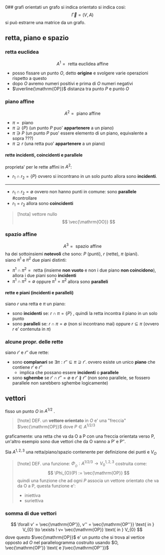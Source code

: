 0## grafi orientati
un grafo si indica orientato si indica cosi:
$$
\vec{ \Gamma } = (V,A)
$$
si può estrarre una matrice da un grafo.

## retta, piano e spazio
### retta euclidea
$$
A^1 = \text{ retta euclidea affine}
$$
* posso fissare un punto $O$, detto **origine** e svolgere varie operazioni rispetto a questo
* dopo $O$ avremo numeri positivi e prima di $O$ numeri negativi
* $\overline{\mathrm{OP}}$ distanza tra punto $P$ e punto $O$

### piano affine
$$
A^2 = \text{ piano affine}
$$
* $\pi = \text{ piano }$
* $\pi \supseteq \{ P \}$ (un punto $P$ puo' **appartenere** a un piano)
* $\pi \ni P$ (un punto $P$ puo' essere elemento di un piano, equivalente a sopra ???)
* $\pi \supseteq r$ (una retta puo' **appartenere** a un piano)

#### rette incidenti, coincidenti e parallele
proprieta' per le rette affini in $A^2$:
* $r_{1} \cap r_{2} = \{ P \}$ ovvero si incontrano in un solo punto allora sono **incidenti**.
---
* $r_{1} \cap r_{2} = \emptyset$ ovvero non hanno punti in comune: sono **parallele** #controllare 
* $r_{1} = r_{2}$ allora sono **coincidenti**

>[!nota] vettore nullo
>$$
>\vec{\mathrm{OO}}
>$$

### spazio affine
$$
A^3 = \text{ spazio affine}
$$
ha dei sottoinsiemi **notevoli** che sono: $P$ (punti), $r$ (rette), $\pi$ (piani).  
siano $\pi^1$ e $\pi^2$ due piani distinti: 
* $\pi^1 \cap \pi^2 = \text{ retta }$ (insieme **non vuoto** e non i due piano **non coincidono**), allora i due piani sono **incidenti** 
* $\pi^1 \cap \pi^2 = \emptyset$ oppure $\pi^1 = \pi^2$ allora sono **paralleli**

#### rette e piani (incidenti e paralleli)
siano $r$ una retta e $\pi$ un piano:
* sono **incidenti** se: $r \cap \pi = \{ P \}$ , quindi la retta incontra il piano in un solo punto
* sono **paralleli** se: $r \cap \pi = \emptyset$ (non si incontrano mai) oppure $r \subseteq \pi$ (ovvero $r$ e' contenuta in $\pi$)

### alcune propr. delle rette
siano $r' \text{ e } r''$ due rette:
* sono **complanari** se $\exists \pi: r'' \subseteq \pi \supseteq r'$. ovvero esiste un unico **piano** che contiene $r' \text{ e } r''$
	* implica che possano essere **incidenti** o **parallele**
* sono **sghembe** se $r' \cap r'' = \emptyset$ e $r' \nparallel r''$ (non sono parallele, se fossero parallele non sarebbero sghembe logicamente)

## vettori
fisso un punto $O$ in $A^{1/2}$ .  
>[!note] DEF.
>un **vettore orientato** in $O$ e' una "freccia" $\vec{\mathrm{OP}}$ dove $P \in A^{1/2/3}$

graficamente: una retta che va da $\mathrm{ O }  \text{ a } \mathrm{ P}$ con una freccia orientata verso $\mathrm{ P }$, un'altro esempio sono due vettori che da $\mathrm{O}$ vanno a $\mathrm{P'} \text{ e } \mathrm{P''}$. 

Sia $A^{1,2,3}$ una retta/piano/spazio contenente per definizione dei punti e $V_{O}$

> [!note] DEF.
> una funzione: $\Phi_{_{O}}: A^{1/2/3} \to V_{0}^{1,2,3}$ costruita come:
> $$
> \Phi_{O}(P) := \vec{\mathrm{OP}}
> $$
> quindi una funzione che ad ogni $P$ associa un vettore orientato che va da $\mathrm{O} \text{ a } \mathrm{ P}$, questa funzione e':
> - iniettiva
> - suriettiva

### somma di due vettori
$$
\forall v' = \vec{\mathrm{OP'}}, v'' = \vec{\mathrm{OP''}} \text{ in } V_{0} \to \exists ! v= \vec{\mathrm{OP}} \text{ in } V_{0}
$$
dove questo $\vec{\mathrm{OP}}$ e' un punto che si trova al vertice opposto ad $O$ nel parallelogramma costruito usando $O, \vec{\mathrm{OP'}} \text{ e }\vec{\mathrm{OP''}}$







